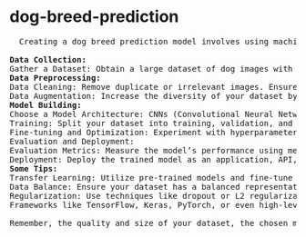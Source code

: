# dog-breed-prediction
<pre>
  Creating a dog breed prediction model involves using machine learning techniques, particularly image classification algorithms, to analyze and classify images of dogs into specific breeds. Here’s a general outline of the steps involved:

<b>Data Collection:</b>
Gather a Dataset: Obtain a large dataset of dog images with their corresponding breed labels. You can use sources like Kaggle, academic datasets, or APIs like Google’s Open Images.
<b>Data Preprocessing:</b>
Data Cleaning: Remove duplicate or irrelevant images. Ensure consistent image sizes, formats, and quality.
Data Augmentation: Increase the diversity of your dataset by applying transformations like rotations, flips, and color manipulations to existing images.
<b>Model Building:</b>
Choose a Model Architecture: CNNs (Convolutional Neural Networks) are commonly used for image classification tasks. You can use pre-trained models like VGG, ResNet, or Inception and fine-tune them for your <b>specific task.</b>
Training: Split your dataset into training, validation, and test sets. Train the model on the training set, adjusting the model’s weights to minimize classification error.
Fine-tuning and Optimization: Experiment with hyperparameters, learning rates, optimizers, and regularization techniques to improve performance.
Evaluation and Deployment:
Evaluation Metrics: Measure the model’s performance using metrics like accuracy, precision, recall, and F1-score on the validation and test sets.
Deployment: Deploy the trained model as an application, API, or integrate it into existing systems.
<b>Some Tips:</b>
Transfer Learning: Utilize pre-trained models and fine-tune them for your specific task. This can save time and resources.
Data Balance: Ensure your dataset has a balanced representation of different dog breeds to prevent bias in the model.
Regularization: Use techniques like dropout or L2 regularization to prevent overfitting.
Frameworks like TensorFlow, Keras, PyTorch, or even high-level APIs like TensorFlow's Keras or PyTorch's Torchvision can help implement this process efficiently.

Remember, the quality and size of your dataset, the chosen model architecture, and the hyperparameters greatly influence the performance of your model. Continuous iteration and improvement are key in building an accurate dog breed prediction model.






</pre>
